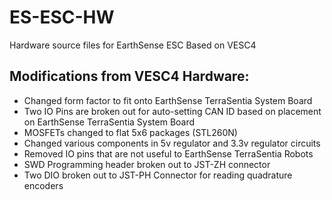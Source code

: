 # ES-ESC-HW
Hardware source files for EarthSense ESC Based on VESC4

## Modifications from VESC4 Hardware:
* Changed form factor to fit onto EarthSense TerraSentia System Board
* Two IO Pins are broken out for auto-setting CAN ID based on placement on EarthSense TerraSentia System Board
* MOSFETs changed to flat 5x6 packages (STL260N)
* Changed various components in 5v regulator and 3.3v regulator circuits
* Removed IO pins that are not useful to EarthSense TerraSentia Robots
* SWD Programming header broken out to JST-ZH connector
* Two DIO broken out to JST-PH Connector for reading quadrature encoders
